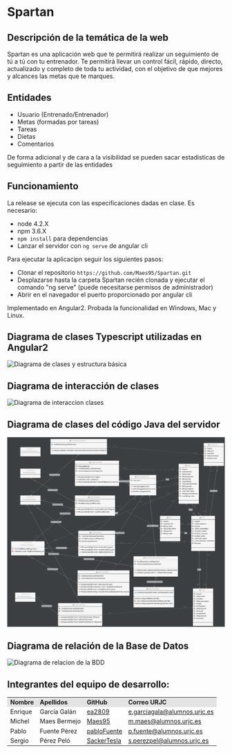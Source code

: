 # Spartan

## Descripción de la temática de la web
Spartan es una aplicación web que te permitirá realizar un seguimiento de tú a tú con tu entrenador. Te permitirá llevar un control fácil, rápido, directo, actualizado y completo de toda tu actividad, con el objetivo de que mejores y alcances las metas que te marques.

## Entidades

- Usuario (Entrenado/Entrenador)
- Metas (formadas por tareas)
- Tareas
- Dietas 
- Comentarios

De forma adicional y de cara a la visibilidad se pueden sacar estadisticas de seguimiento a partir de las entidades

## Funcionamiento
La release se ejecuta con las especificaciones dadas en clase. Es necesario:
- node 4.2.X
- npm 3.6.X
- `npm install` para dependencias
- Lanzar el servidor con `ng serve` de angular cli

Para ejecutar la aplicacipn seguir los siguientes pasos:
- Clonar el repositorio `https://github.com/Maes95/Spartan.git` 
- Desplazarse hasta la carpeta Spartan recién clonada y ejecutar el comando "ng serve" (puede necesitarse permisos de administrador)
- Abrir en el navegador el puerto proporcionado por angular cli

Implementado en Angular2. Probada la funcionalidad en Windows, Mac y Linux.

## Diagrama de clases Typescript utilizadas en Angular2
![Diagrama de clases y estructura básica](FrontEnd/Diagramas/SpartanClases.png)

## Diagrama de interacción de clases
![Diagrama de interaccion clases](FrontEnd/Diagramas/SpartanDiagram.png)

## Diagrama de clases del código Java del servidor
![Diagrama de clases Java del servidor](FrontEnd/Diagramas/UMLFinal.png)

## Diagrama de relación de la Base de Datos
![Diagrama de relacion de la BDD](FrontEnd/Diagramas/BDD_Spring_ModeloER.png)
## Integrantes del equipo de desarrollo:

<!-- Tabla -->
<table cellspacing="0">
  <tr  style="background-color: #E3E3E3;">
    <td> <b>Nombre</b> </td>
    <td> <b>Apellidos</b> </td>
    <td> <b>GitHub</b> </td>
	  <td> <b>Correo URJC</b> </td>
  </tr>
  <tr style="background-color: #FFFFFF;">
    <td> Enrique </td>
    <td> García Galán </td>
    <td> <a href="https://github.com/ea2809">  ea2809 </a></td>
	  <td> <a href="mailto:e.garciagala@alumnos.urjc.es"> e.garciagala@alumnos.urjc.es</a></td>
  </tr>
    <td> Michel </td>
    <td> Maes Bermejo </td>
    <td> <a href="https://github.com/Maes95">  Maes95 </a></td>
	  <td> <a href="mailto:m.maes@alumnos.urjc.es"> m.maes@alumnos.urjc.es</a></td>
  </tr>
    <td> Pablo </td>
    <td> Fuente Pérez </td>
    <td> <a href="https://github.com/pabloFuente">  pabloFuente </a></td>
	  <td> <a href="mailto:p.fuente@alumnos.urjc.es"> p.fuente@alumnos.urjc.es</a></td>
  </tr>
    <td> Sergio </td>
    <td> Pérez Peló </td>
    <td> <a href="https://github.com/SackerTesla">  SackerTesla </a></td>
	  <td> <a href="mailto:s.perezpel@alumnos.urjc.es"> s.perezpel@alumnos.urjc.es</a></td>
  </tr>
</table>
<!-- Fin tabla -->
